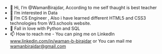 - 👋 Hi, I’m @WamanBirajdar, According to me self thaught is best teacher
- 👀 I’m interested in Data 
- 🌱 I’m CS Engineer , Also i have learned different HTML5 and CSS3 technologies from W3.schools website.
- 💞️ Fall in love with Python and SQL
- 📫 How to reach me - You can ping me on LinkedIn www.linkedin.com/in/waman-b-birajdar or You can mail me wamanbirajdar@gmail.com

<!---
WamanBirajdar/WamanBirajdar is a ✨ special ✨ repository because its `README.md` (this file) appears on your GitHub profile.
You can click the Preview link to take a look at your changes.
--->
